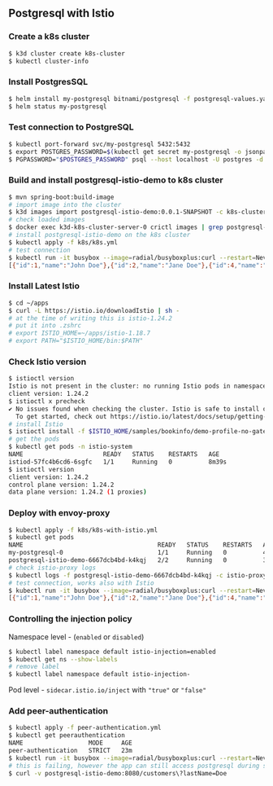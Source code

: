 ## Postgresql with Istio

### Create a k8s cluster

```bash
$ k3d cluster create k8s-cluster
$ kubectl cluster-info
```

### Install PostgresSQL

```bash
$ helm install my-postgresql bitnami/postgresql -f postgresql-values.yaml
$ helm status my-postgresql
```

### Test connection to PostgreSQL

```bash
$ kubectl port-forward svc/my-postgresql 5432:5432
$ export POSTGRES_PASSWORD=$(kubectl get secret my-postgresql -o jsonpath="{.data.postgres-password}" | base64 -d)
$ PGPASSWORD="$POSTGRES_PASSWORD" psql --host localhost -U postgres -d postgres -p 5432
```

### Build and install postgresql-istio-demo to k8s cluster

```bash
$ mvn spring-boot:build-image
# import image into the cluster
$ k3d images import postgresql-istio-demo:0.0.1-SNAPSHOT -c k8s-cluster
# check loaded images
$ docker exec k3d-k8s-cluster-server-0 crictl images | grep postgresql-istio-demo
# install postgresql-istio-demo on the k8s cluster
$ kubectl apply -f k8s/k8s.yml
# test connection
$ kubectl run -it busybox --image=radial/busyboxplus:curl --restart=Never --rm -- curl postgresql-istio-demo:8080/customers\?lastName=Doe 
[{"id":1,"name":"John Doe"},{"id":2,"name":"Jane Doe"},{"id":4,"name":"John Doe"},{"id":5,"name":"Jane Doe"}
```

### Install Latest Istio

```bash
$ cd ~/apps
$ curl -L https://istio.io/downloadIstio | sh -
# at the time of writing this is istio-1.24.2
# put it into .zshrc
# export ISTIO_HOME=~/apps/istio-1.18.7
# export PATH="$ISTIO_HOME/bin:$PATH"
```

### Check Istio version

```bash
$ istioctl version
Istio is not present in the cluster: no running Istio pods in namespace "istio-system"
client version: 1.24.2
$ istioctl x precheck
✔ No issues found when checking the cluster. Istio is safe to install or upgrade!
  To get started, check out https://istio.io/latest/docs/setup/getting-started/
# install Istio
$ istioctl install -f $ISTIO_HOME/samples/bookinfo/demo-profile-no-gateways.yaml -y
# get the pods
$ kubectl get pods -n istio-system
NAME                      READY   STATUS    RESTARTS   AGE
istiod-57fc4b6cd6-6sgfc   1/1     Running   0          8m39s
$ istioctl version
client version: 1.24.2
control plane version: 1.24.2
data plane version: 1.24.2 (1 proxies)
```

### Deploy with envoy-proxy

```bash
$ kubectl apply -f k8s/k8s-with-istio.yml
$ kubectl get pods 
NAME                                     READY   STATUS    RESTARTS   AGE
my-postgresql-0                          1/1     Running   0          41m
postgresql-istio-demo-6667dcb4bd-k4kqj   2/2     Running   0          3m43s
# check istio-proxy logs
$ kubectl logs -f postgresql-istio-demo-6667dcb4bd-k4kqj -c istio-proxy
# test connection, works also with Istio
$ kubectl run -it busybox --image=radial/busyboxplus:curl --restart=Never --rm -- curl postgresql-istio-demo:8080/customers\?lastName=Doe
[{"id":1,"name":"John Doe"},{"id":2,"name":"Jane Doe"},{"id":4,"name":"John Doe"},{"id":5,"name":"Jane Doe"}]
```

### Controlling the injection policy

Namespace level - (`enabled` or `disabled`)

```bash
$ kubectl label namespace default istio-injection=enabled
$ kubectl get ns --show-labels
# remove label
$ kubectl label namespace default istio-injection-
```

Pod level - `sidecar.istio.io/inject` with `"true"` or `"false"`


### Add peer-authentication

```bash
$ kubectl apply -f peer-authentication.yml
$ kubectl get peerauthentication
NAME                  MODE     AGE
peer-authentication   STRICT   23m
$ kubectl run -it busybox --image=radial/busyboxplus:curl --restart=Never --rm -- sh
# this is failing, however the app can still access postgresql during startup why is that? 
$ curl -v postgresql-istio-demo:8080/customers\?lastName=Doe

```



